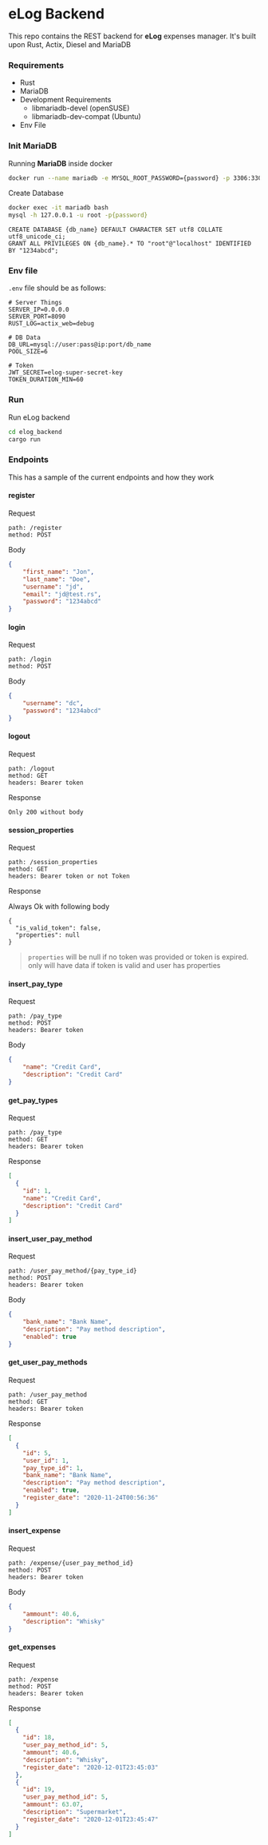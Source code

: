 # eLog Backend

This repo contains the REST backend for **eLog** expenses manager. It's built upon Rust, Actix, Diesel and MariaDB

### Requirements
- Rust
- MariaDB
- Development Requirements
  - libmariadb-devel (openSUSE)
  - libmariadb-dev-compat (Ubuntu)
- Env File

### Init MariaDB

Running **MariaDB** inside docker

```bash
docker run --name mariadb -e MYSQL_ROOT_PASSWORD={password} -p 3306:3306 -d mariadb:10.5-focal
```

Create Database

```bash
docker exec -it mariadb bash
mysql -h 127.0.0.1 -u root -p{password}
```

```mysql
CREATE DATABASE {db_name} DEFAULT CHARACTER SET utf8 COLLATE utf8_unicode_ci;
GRANT ALL PRIVILEGES ON {db_name}.* TO "root"@"localhost" IDENTIFIED BY "1234abcd";
```


### Env file

`.env` file should be as follows:

```
# Server Things
SERVER_IP=0.0.0.0
SERVER_PORT=8090
RUST_LOG=actix_web=debug

# DB Data
DB_URL=mysql://user:pass@ip:port/db_name
POOL_SIZE=6

# Token
JWT_SECRET=elog-super-secret-key
TOKEN_DURATION_MIN=60
```

### Run

Run eLog backend

```bash
cd elog_backend
cargo run
```

### Endpoints

This has a sample of the current endpoints and how they work

#### register

Request

```
path: /register
method: POST
```

Body

```json
{
	"first_name": "Jon",
	"last_name": "Doe",
	"username": "jd",
	"email": "jd@test.rs",
	"password": "1234abcd"
}
```

#### login

Request

```
path: /login
method: POST
```
Body

```json
{
	"username": "dc",
	"password": "1234abcd"
}
```

#### logout

Request

```
path: /logout
method: GET
headers: Bearer token
```

Response

```
Only 200 without body
```

#### session_properties

Request

```
path: /session_properties
method: GET
headers: Bearer token or not Token
```

Response

Always Ok with following body

```
{
  "is_valid_token": false,
  "properties": null
}
```
> `properties` will be null if no token was provided or token is expired.
> only will have data if token is valid and user has properties

#### insert_pay_type

Request

```
path: /pay_type
method: POST
headers: Bearer token
```

Body

```json
{
	"name": "Credit Card",
	"description": "Credit Card"
}
```

#### get_pay_types

Request

```
path: /pay_type
method: GET
headers: Bearer token
```

Response

```json
[
  {
    "id": 1,
    "name": "Credit Card",
    "description": "Credit Card"
  }
]
```

#### insert_user_pay_method

Request

```
path: /user_pay_method/{pay_type_id}
method: POST
headers: Bearer token
```

Body

```json
{
	"bank_name": "Bank Name",
	"description": "Pay method description",
	"enabled": true
}
```

#### get_user_pay_methods

Request

```
path: /user_pay_method
method: GET
headers: Bearer token
```

Response

```json
[
  {
    "id": 5,
    "user_id": 1,
    "pay_type_id": 1,
    "bank_name": "Bank Name",
    "description": "Pay method description",
    "enabled": true,
    "register_date": "2020-11-24T00:56:36"
  }
]
```

#### insert_expense

Request

```
path: /expense/{user_pay_method_id}
method: POST
headers: Bearer token
```

Body

```json
{
	"ammount": 40.6,
	"description": "Whisky"
}
```

#### get_expenses

Request

```
path: /expense
method: POST
headers: Bearer token
```

Response

```json
[
  {
    "id": 18,
    "user_pay_method_id": 5,
    "ammount": 40.6,
    "description": "Whisky",
    "register_date": "2020-12-01T23:45:03"
  },
  {
    "id": 19,
    "user_pay_method_id": 5,
    "ammount": 63.07,
    "description": "Supermarket",
    "register_date": "2020-12-01T23:45:47"
  }
]
```
